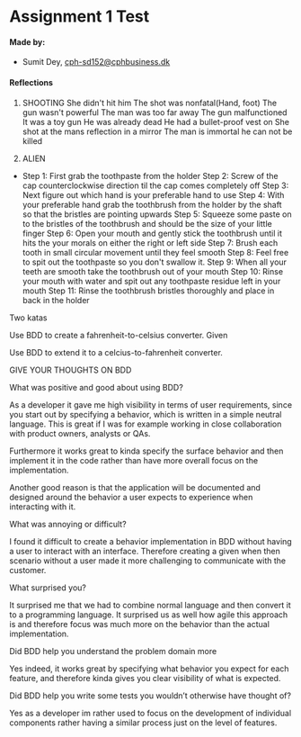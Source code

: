 # Assignment 1 Test

#### Made by: ####

* Sumit Dey, cph-sd152@cphbusiness.dk

#### Reflections ####

1. SHOOTING 
She didn't hit him
The shot was nonfatal(Hand, foot)
The gun wasn't powerful
The man was too far away
The gun malfunctioned
It was a toy gun
He was already dead
He had a bullet-proof vest on
She shot at the mans reflection in a mirror
The man is immortal he can not be killed

2. ALIEN

- Step 1: First grab the toothpaste from the holder
Step 2: Screw of the cap counterclockwise direction til the cap comes completely off
Step 3: Next figure out which hand is your preferable hand to use
Step 4: With your preferable hand grab the toothbrush from the holder by the shaft so that the bristles are pointing upwards 
Step 5: Squeeze some paste on to the bristles of the toothbrush and should be the size of your little finger
Step 6: Open your mouth and gently stick the toothbrush until it hits the your morals on either the right or left side
Step 7: Brush each tooth in small circular movement until they feel smooth
Step 8: Feel free to spit out the toothpaste so you don't swallow it. 
Step 9: When all your teeth are smooth take the toothbrush out of your mouth
Step 10: Rinse your mouth with water and spit out any toothpaste residue left in your mouth
Step 11: Rinse the toothbrush bristles thoroughly and place in back in the holder

Two katas

Use BDD to create a fahrenheit-to-celsius converter.
Given 

Use BDD to extend it to a celcius-to-fahrenheit converter.

GIVE YOUR THOUGHTS ON BDD

What was positive and good about using BDD? 

As a developer it gave me high visibility in terms of user requirements, since you start out by specifying a behavior, which is written in a simple neutral language. This is great if I was for example working in close collaboration with product owners, analysts or QAs. 

Furthermore it works great to kinda specify the surface behavior and then implement it in the code rather than have more overall focus on the implementation. 

Another good reason is that the application will be documented and designed around the behavior a user expects to experience when interacting with it.

What was annoying or difficult?  

I found it difficult to create a behavior implementation in BDD without having a user to interact with an interface. Therefore creating a given when then scenario without a user made it more challenging to communicate with the customer. 

What surprised you?  

It surprised me that we had to combine normal language and then convert it to a programming language. It surprised us as well how agile this approach is and therefore focus was much more on the behavior than the actual implementation. 

Did BDD help you understand the problem domain more 

Yes indeed, it works great by specifying what behavior you expect for each feature, and therefore kinda gives you clear visibility of what is expected.

Did BDD help you write some tests you wouldn’t otherwise have thought of? 

Yes as a developer im rather used to focus on the development of individual components rather having a similar process just on the level of features. 
